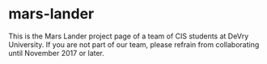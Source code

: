 # mars-lander
This is the Mars Lander project page of a team of CIS students at DeVry University. If you are not part of our team, please refrain from collaborating until November 2017 or later.
